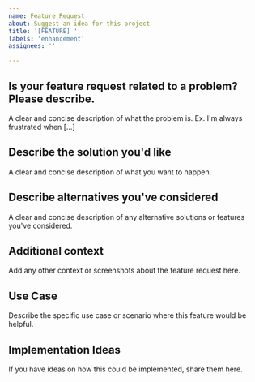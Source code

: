```yaml
---
name: Feature Request
about: Suggest an idea for this project
title: '[FEATURE] '
labels: 'enhancement'
assignees: ''

---
```


## Is your feature request related to a problem? Please describe.
A clear and concise description of what the problem is. Ex. I'm always frustrated when [...]

## Describe the solution you'd like
A clear and concise description of what you want to happen.

## Describe alternatives you've considered
A clear and concise description of any alternative solutions or features you've considered.

## Additional context
Add any other context or screenshots about the feature request here.

## Use Case
Describe the specific use case or scenario where this feature would be helpful.

## Implementation Ideas
If you have ideas on how this could be implemented, share them here.
